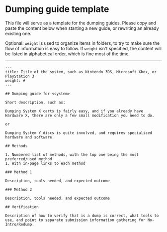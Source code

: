 # Dumping guide template

This file will serve as a template for the dumping guides. Please copy and paste the content below when starting a new guide, or rewriting an already existing one.

Optional: `weight` is used to organize items in folders, to try to make sure the flow of information is easy to follow. If `weight` isn't specified, the content will be listed in alphabetical order, which is fine most of the time.

---

```
---
title: Title of the system, such as Nintendo 3DS, Microsoft Xbox, or PlayStation 3
weight: #
---

## Dumping guide for <system>

Short description, such as:

Dumping System X carts is fairly easy, and if you already have Hardware X, there are only a few small modification you need to do.

or

Dumping System Y discs is quite involved, and requires specialized hardware and software.

## Methods

1. Numbered list of methods, with the top one being the most preferred/used method
1. With in-page links to each method

### Method 1

Description, tools needed, and expected outcome

### Method 2

Description, tools needed, and expected outcome

## Verification

Description of how to verify that is a dump is correct, what tools to use, and point to separate submission information gathering for No-Intro/Redump.

```




